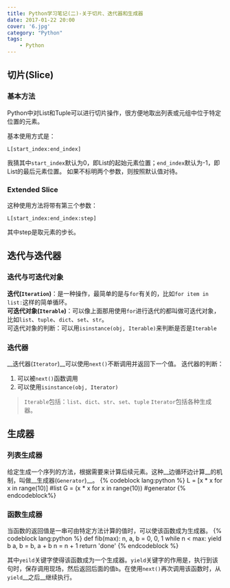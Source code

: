 ```yaml
---
title: Python学习笔记(二)-关于切片、迭代器和生成器
date: 2017-01-22 20:00
cover: '6.jpg'
category: "Python"
tags:
    - Python
---
```

## 切片(Slice)
### 基本方法
Python中对List和Tuple可以进行切片操作，很方便地取出列表或元组中位于特定位置的元素。

基本使用方式是：
```
L[start_index:end_index]
```
我猜其中`start_index`默认为0，即List的起始元素位置；`end_index`默认为-1，即List的最后元素位置。
如果不标明两个参数，则按照默认值对待。
<!-- more -->
### Extended Slice
这种使用方法将带有第三个参数：
```
L[start_index:end_index:step]
```
其中step是取元素的步长。

## 迭代与迭代器
### 迭代与可迭代对象
__迭代(`Iteration`)__：是一种操作，最简单的是与`for`有关的，比如`for item in list:`这样的简单循环。  
__可迭代对象(`Iterable`)__：可以像上面那用使用`for`进行迭代的都叫做可迭代对象，比如`list`、`tuple`、`dict`、`set`、`str`。  
可迭代对象的判断：可以用`isinstance(obj, Iterable)`来判断是否是`Iterable`

### 迭代器
__迭代器(`Iterator`)__可以使用`next()`不断调用并返回下一个值。
迭代器的判断：
1. 可以被`next()`函数调用
2. 可以使用`isinstance(obj, Iterator)`

>`Iterable`包括：`list`、`dict`、`str`、`set`、`tuple`
    `Iterator`包括各种生成器。

## 生成器
### 列表生成器
给定生成一个序列的方法，根据需要来计算后续元素。这种__边循环边计算__的机制，叫做__生成器(`Generator`)__。
{% codeblock lang:python %}
L = [x * x for x in range(10)]  #list
G = (x * x for x in range(10))  #generator
{% endcodeblock%}
### 函数生成器
当函数的返回值是一串可由特定方法计算的值时，可以使该函数成为生成器。
{% codeblock lang:python %}
def fib(max):
    n, a, b = 0, 0, 1
    while n < max:
        yield b
        a, b = b, a + b
        n = n + 1
    return 'done'
{% endcodeblock %}

其中`yeild`关键字使得该函数成为一个生成器。`yield`关键字的作用是，执行到该句时，保存调用现场，然后返回后面的值`b`。在使用`next()`再次调用该函数时，从`yield`__之后__继续执行。
